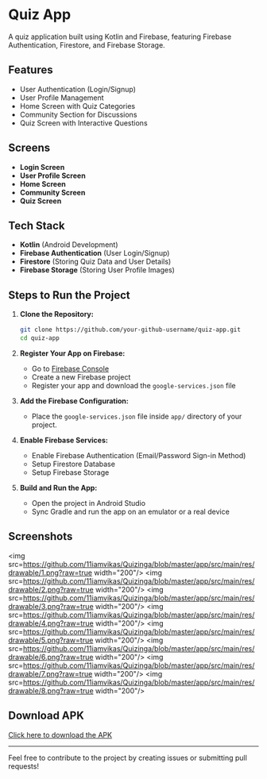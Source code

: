 # Quiz App

A quiz application built using Kotlin and Firebase, featuring Firebase Authentication, Firestore, and Firebase Storage.

## Features
- User Authentication (Login/Signup)
- User Profile Management
- Home Screen with Quiz Categories
- Community Section for Discussions
- Quiz Screen with Interactive Questions

## Screens
- **Login Screen**
- **User Profile Screen**
- **Home Screen**
- **Community Screen**
- **Quiz Screen**

## Tech Stack
- **Kotlin** (Android Development)
- **Firebase Authentication** (User Login/Signup)
- **Firestore** (Storing Quiz Data and User Details)
- **Firebase Storage** (Storing User Profile Images)

## Steps to Run the Project

1. **Clone the Repository:**
   ```bash
   git clone https://github.com/your-github-username/quiz-app.git
   cd quiz-app
   ```

2. **Register Your App on Firebase:**
   - Go to [Firebase Console](https://console.firebase.google.com/)
   - Create a new Firebase project
   - Register your app and download the `google-services.json` file

3. **Add the Firebase Configuration:**
   - Place the `google-services.json` file inside `app/` directory of your project.

4. **Enable Firebase Services:**
   - Enable Firebase Authentication (Email/Password Sign-in Method)
   - Setup Firestore Database
   - Setup Firebase Storage

5. **Build and Run the App:**
   - Open the project in Android Studio
   - Sync Gradle and run the app on an emulator or a real device

## Screenshots

<img src=https://github.com/11iamvikas/Quizinga/blob/master/app/src/main/res/drawable/1.png?raw=true width="200"/>
<img src=https://github.com/11iamvikas/Quizinga/blob/master/app/src/main/res/drawable/2.png?raw=true width="200"/> 
<img src=https://github.com/11iamvikas/Quizinga/blob/master/app/src/main/res/drawable/3.png?raw=true width="200"/>
<img src=https://github.com/11iamvikas/Quizinga/blob/master/app/src/main/res/drawable/4.png?raw=true width="200"/>
<img src=https://github.com/11iamvikas/Quizinga/blob/master/app/src/main/res/drawable/5.png?raw=true width="200"/>
<img src=https://github.com/11iamvikas/Quizinga/blob/master/app/src/main/res/drawable/6.png?raw=true width="200"/> 
<img src=https://github.com/11iamvikas/Quizinga/blob/master/app/src/main/res/drawable/7.png?raw=true width="200"/>
<img src=https://github.com/11iamvikas/Quizinga/blob/master/app/src/main/res/drawable/8.png?raw=true width="200"/>

## Download APK
[Click here to download the APK](your-apk-link-here)

---
Feel free to contribute to the project by creating issues or submitting pull requests!

